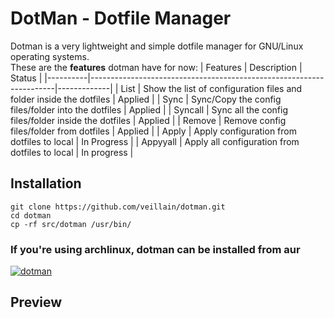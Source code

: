 # DotMan - Dotfile Manager
Dotman is a very lightweight and simple dotfile manager for GNU/Linux operating systems.\
These are the **features** dotman have for now:
| Features | Description                                                         | Status      | 
|----------|---------------------------------------------------------------------|-------------|
| List     | Show the list of configuration files and folder inside the dotfiles | Applied     |
| Sync     | Sync/Copy the config files/folder into the dotfiles                 | Applied     |
| Syncall  | Sync all the config files/folder inside the dotfiles                | Applied     |
| Remove   | Remove config files/folder from dotfiles                            | Applied     |
| Apply    | Apply configuration from dotfiles to local                          | In Progress |
| Appyyall | Apply all configuration from dotfiles to local                      | In progress |

## Installation
```
git clone https://github.com/veillain/dotman.git
cd dotman
cp -rf src/dotman /usr/bin/
```

### If you're using archlinux, dotman can be installed from aur
[![dotman](https://img.shields.io/aur/version/dotman?color=1793d1&label=dotman&logo=arch-linux&style=for-the-badge)](https://aur.archlinux.org/packages/dotman/)

## Preview
